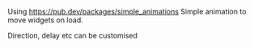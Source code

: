 Using https://pub.dev/packages/simple_animations Simple animation to move widgets on load. 

Direction, delay etc can be customised